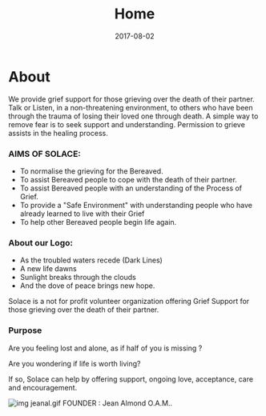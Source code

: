﻿---
title: "Home"
date: 2017-08-02
layout: "about"
comments: false
type: "index"
---

# About
We provide grief support for those grieving over the death of their partner.
Talk or Listen, in a non-threatening environment, to others who have been through the trauma of losing their loved one through death.
A simple way to remove fear is to seek support and understanding.
Permission to grieve assists in the healing process.

 

### AIMS OF SOLACE:
- To normalise the grieving for the Bereaved.
- To assist Bereaved people to cope with the death of their partner.
- To assist Bereaved people with an understanding of the Process of Grief.
- To provide a "Safe Environment" with understanding people who have already learned to live with their Grief
- To help other Bereaved people begin life again.

### About our Logo:

- As the troubled waters recede (Dark Lines)
- A new life dawns
- Sunlight breaks through the clouds
- And the dove of peace brings new hope. 

Solace is a not for profit volunteer organization
offering Grief Support for those grieving over the death of
their partner.
 
### Purpose

Are you feeling lost and alone,
as if half of you is missing ?

Are you wondering if life is worth living?


If so,
Solace can help by offering
support, ongoing love, acceptance, care and encouragement.

![img jeanal.gif](jeanalmd.jpg) FOUNDER : Jean Almond O.A.M..
